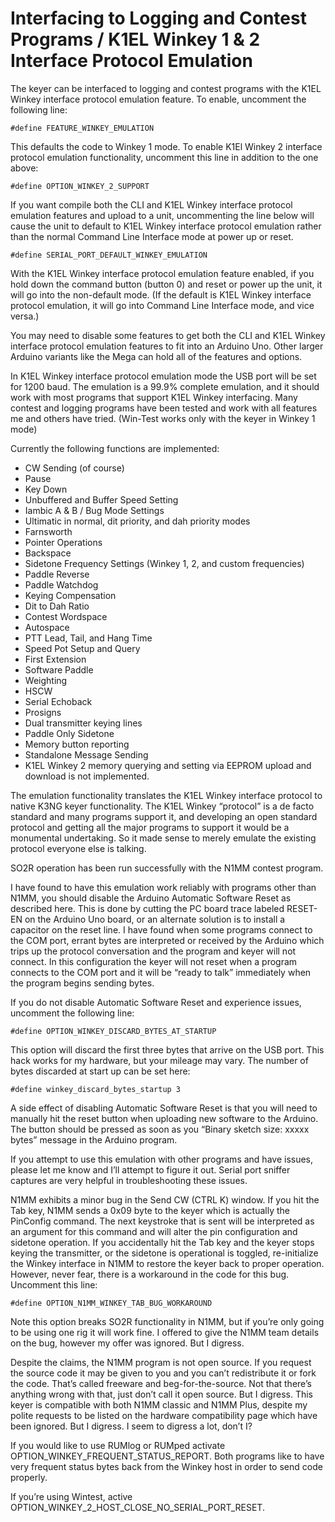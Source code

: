 # Interfacing to Logging and Contest Programs / K1EL Winkey 1 & 2 Interface Protocol Emulation

The keyer can be interfaced to logging and contest programs with the K1EL Winkey interface protocol emulation feature.  To enable, uncomment the following line:

    #define FEATURE_WINKEY_EMULATION

This defaults the code to Winkey 1 mode.  To enable K1El Winkey 2 interface protocol emulation functionality, uncomment this line in addition to the one above:

    #define OPTION_WINKEY_2_SUPPORT

If you want compile both the CLI and K1EL Winkey interface protocol emulation features and upload to a unit, uncommenting the line below will cause the unit to default to K1EL Winkey interface protocol emulation rather than the normal Command Line Interface mode at power up or reset.

    #define SERIAL_PORT_DEFAULT_WINKEY_EMULATION

With the K1EL Winkey interface protocol emulation feature enabled, if you hold down the command button (button 0) and reset or power up the unit, it will go into the non-default mode. (If the default is K1EL Winkey interface protocol emulation, it will go into Command Line Interface mode, and vice versa.)

You may need to disable some features to get both the CLI and K1EL Winkey interface protocol emulation features to fit into an Arduino Uno.  Other larger Arduino variants like the Mega can hold all of the features and options.

In K1EL Winkey interface protocol emulation mode the USB port will be set for 1200 baud.  The emulation is a 99.9% complete emulation, and it should work with most programs that support K1EL Winkey interfacing.  Many contest and logging programs  have been tested and work with all features me and others have tried.  (Win-Test works only with the keyer in Winkey 1 mode)

Currently the following functions are implemented:

* CW Sending (of course)
* Pause
* Key Down
* Unbuffered and Buffer Speed Setting
* Iambic A & B / Bug Mode Settings
* Ultimatic in normal, dit priority, and dah priority modes
* Farnsworth
* Pointer Operations
* Backspace
* Sidetone Frequency Settings (Winkey 1, 2, and custom frequencies)
* Paddle Reverse
* Paddle Watchdog
* Keying Compensation
* Dit to Dah Ratio
* Contest Wordspace
* Autospace
* PTT Lead, Tail, and Hang Time
* Speed Pot Setup and Query
* First Extension
* Software Paddle
* Weighting
* HSCW
* Serial Echoback
* Prosigns
* Dual transmitter keying lines
* Paddle Only Sidetone
* Memory button reporting
* Standalone Message Sending
* K1EL Winkey 2 memory querying and setting via EEPROM upload and download is not implemented.

The emulation functionality translates the K1EL Winkey interface protocol to native K3NG keyer functionality.  The K1EL Winkey “protocol” is a de facto standard and many programs support it, and developing an open standard protocol and getting all the major programs to support it would be a monumental undertaking.  So it made sense to merely emulate the existing protocol everyone else is talking.

SO2R operation has been run successfully with the N1MM contest program.

I have found to have this emulation work reliably with programs other than N1MM, you should disable the Arduino Automatic Software Reset as described here.  This is done by cutting the PC board trace labeled RESET-EN on the Arduino Uno board, or an alternate solution is to install a capacitor on the reset line.  I have found when some programs connect to the COM port, errant bytes are interpreted or received by the Arduino which trips up the protocol conversation and the program and keyer will not connect.  In this configuration the keyer will not reset when a program connects to the COM port and it will be “ready to talk” immediately when the program begins sending bytes.

If you do not disable Automatic Software Reset and experience issues, uncomment the following line:

    #define OPTION_WINKEY_DISCARD_BYTES_AT_STARTUP

This option will discard the first three bytes that arrive on the USB port.  This hack works for my hardware, but your mileage may vary.  The number of bytes discarded at start up can be set here:

    #define winkey_discard_bytes_startup 3

A side effect of disabling Automatic Software Reset is that you will need to manually hit the reset button when uploading new software to the Arduino.  The button should be pressed as soon as you “Binary sketch size: xxxxx bytes” message in the Arduino program.

If you attempt to use this emulation with other programs and have issues, please let me know and I’ll attempt to figure it out.  Serial port sniffer captures are very helpful in troubleshooting these issues.

N1MM exhibits a minor bug in the Send CW (CTRL K) window.  If you hit the Tab key, N1MM sends a 0x09 byte to the keyer which is actually the PinConfig command.  The next keystroke that is sent will be interpreted as an argument for this command and will alter the pin configuration and sidetone operation.  If you accidentally hit the Tab key and the keyer stops keying the transmitter, or the sidetone is operational is toggled, re-initialize the Winkey interface in N1MM to restore the keyer back to proper operation.  However, never fear, there is a workaround in the code for this bug.  Uncomment this line:

    #define OPTION_N1MM_WINKEY_TAB_BUG_WORKAROUND

Note this option breaks SO2R functionality in N1MM, but if you’re only going to be using one rig it will work fine.  I offered to give the N1MM team details on the bug, however my offer was ignored.  But I digress.

Despite the claims, the N1MM program is not open source.  If you request the source code it may be given to you and you can’t redistribute it or fork the code.  That’s called freeware and beg-for-the-source.  Not that there’s anything wrong with that, just don’t call it open source.  But I digress.  This keyer is compatible with both N1MM classic and N1MM Plus, despite my polite requests to be listed on the hardware compatibility page which have been ignored.  But I digress.  I seem to digress a lot, don’t I?

If you would like to use RUMlog or RUMped activate OPTION_WINKEY_FREQUENT_STATUS_REPORT.  Both programs like to have very frequent status bytes back from the Winkey host in order to send code properly.

If you’re using Wintest, active OPTION_WINKEY_2_HOST_CLOSE_NO_SERIAL_PORT_RESET.